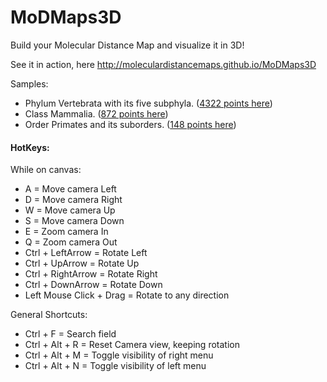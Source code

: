 # MoDMaps3D
Build your Molecular Distance Map and visualize it in 3D!

See it in action, here http://moleculardistancemaps.github.io/MoDMaps3D

Samples:
<ul>
<li>Phylum Vertebrata with its five subphyla. (<a href="http://moleculardistancemaps.github.io/MoDMaps3D/load.html?mapid=Animalia_mtDNA_Vertebrata.txt">4322 points here</a>)</li>
<li>Class Mammalia. (<a href="http://moleculardistancemaps.github.io/MoDMaps3D/load.html?mapid=Animalia_mtDNA_ClassMammalia.txt">872 points here</a>)</li>
<li>Order Primates and its suborders. (<a href="http://moleculardistancemaps.github.io/MoDMaps3D/load.html?mapid=Animalia_mtDNA_OrderPrimates.txt">148 points here</a>)</li>
</ul>

#### HotKeys:
While on canvas:
<ul>
<li>A = Move camera Left</li>
<li>D = Move camera Right</li>
<li>W = Move camera Up</li>
<li>S = Move camera Down</li>
<li>E = Zoom camera In</li>
<li>Q = Zoom camera Out</li>
<li>Ctrl + LeftArrow = Rotate Left</li>
<li>Ctrl + UpArrow = Rotate Up</li>
<li>Ctrl + RightArrow = Rotate Right</li>
<li>Ctrl + DownArrow = Rotate Down</li>
<li>Left Mouse Click + Drag = Rotate to any direction</li>
</ul>

General Shortcuts:
<ul>
<li>Ctrl + F = Search field</li>
<li>Ctrl + Alt + R = Reset Camera view, keeping rotation</li>
<li>Ctrl + Alt + M = Toggle visibility of right menu</li>
<li>Ctrl + Alt + N = Toggle visibility of left menu</li>
</ul>

